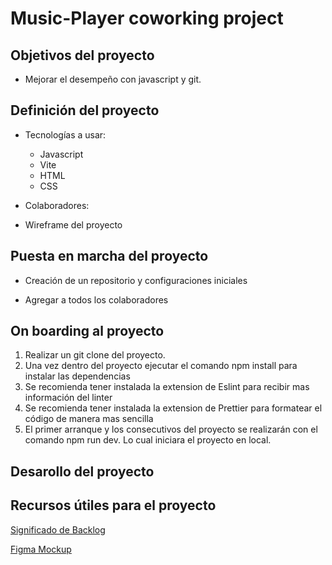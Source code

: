 # Music-Player coworking project

## Objetivos del proyecto

  - Mejorar el desempeño con javascript y git.

## Definición del proyecto

  - Tecnologías a usar: 
     - Javascript
     - Vite
     - HTML
     - CSS
  
  - Colaboradores: 

  - Wireframe del proyecto


## Puesta en marcha del proyecto

  - Creación de un repositorio y configuraciones iniciales

  - Agregar a todos los colaboradores

## On boarding al proyecto
1. Realizar un git clone del proyecto.
2. Una vez dentro del proyecto ejecutar el comando npm install para instalar las dependencias
3. Se recomienda tener instalada la extension de Eslint para recibir mas información del linter
4. Se recomienda tener instalada la extension de Prettier para formatear el código de manera mas sencilla
5. El primer arranque y los consecutivos del proyecto se realizarán con el comando npm run dev. Lo cual iniciara el proyecto en local.

## Desarollo del proyecto

## Recursos útiles para el proyecto
[Significado de Backlog](https://muyagile.com/que-es-el-backlog/)

[Figma Mockup](https://www.figma.com/file/CIh84D8BZjFNn7xUulTW06/Music-Player-(Community)?node-id=0%3A1)